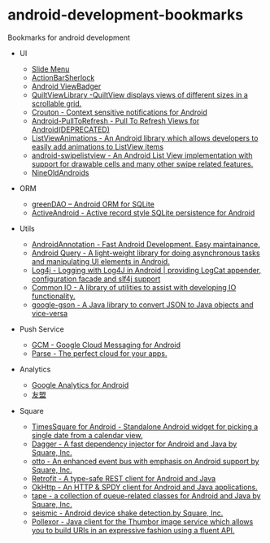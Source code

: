 android-development-bookmarks
=============================

Bookmarks for android development

+ UI
  + [Slide Menu](https://github.com/jfeinstein10/SlidingMenu)
  + [ActionBarSherlock](http://actionbarsherlock.com/)
  + [Android ViewBadger](https://github.com/jgilfelt/android-viewbadger)
  + [QuiltViewLibrary -QuiltView displays views of different sizes in a scrollable grid.](https://github.com/jacobmoncur/QuiltViewLibrary)
  + [Crouton - Context sensitive notifications for Android](https://github.com/keyboardsurfer/Crouton)
  + [Android-PullToRefresh - Pull To Refresh Views for Android(DEPRECATED)](https://github.com/chrisbanes/Android-PullToRefresh)
  + [ListViewAnimations - An Android library which allows developers to easily add animations to ListView items](https://github.com/nhaarman/ListViewAnimations)
  + [android-swipelistview - An Android List View implementation with support for drawable cells and many other swipe related features.](https://github.com/47deg/android-swipelistview)
  + [NineOldAndroids](https://github.com/JakeWharton/NineOldAndroids)


+ ORM
  + [greenDAO – Android ORM for SQLite](http://greendao-orm.com/)
  + [ActiveAndroid - Active record style SQLite persistence for Android](http://www.activeandroid.com/)

+ Utils
  + [AndroidAnnotation - Fast Android Development. Easy maintainance.](http://androidannotations.org/)
  + [Android Query -  A light-weight library for doing asynchronous tasks and manipulating UI elements in Android.](https://code.google.com/p/android-query/)
  + [Log4j - Logging with Log4J in Android | providing LogCat appender, configuration facade and slf4j support](https://code.google.com/p/android-logging-log4j/)
  + [Common IO - A library of utilities to assist with developing IO functionality.](http://commons.apache.org/proper/commons-io/)
  + [google-gson - A Java library to convert JSON to Java objects and vice-versa](https://code.google.com/p/google-gson/)

+ Push Service
  + [GCM - Google Cloud Messaging for Android](http://developer.android.com/google/gcm/index.html)
  + [Parse - The perfect cloud for your apps.](https://www.parse.com/)

+ Analytics
  + [Google Analytics for Android](https://developers.google.com/analytics/devguides/collection/android/v2/)
  + [友盟](http://www.umeng.com/)

+ Square
  + [TimesSquare for Android - Standalone Android widget for picking a single date from a calendar view.](https://github.com/square/android-times-square)
  + [Dagger - A fast dependency injector for Android and Java by Square, Inc.](http://square.github.io/dagger/)
  + [otto - An enhanced event bus with emphasis on Android support by Square, Inc.](http://square.github.io/otto/)
  + [Retrofit - A type-safe REST client for Android and Java](http://square.github.io/retrofit/)
  + [OkHttp - An HTTP & SPDY client for Android and Java applications.](https://github.com/square/okhttp)
  + [tape - a collection of queue-related classes for Android and Java by Square, Inc.](http://square.github.io/tape/)
  + [seismic - Android device shake detection.by Square, Inc.](https://github.com/square/seismic)
  + [Pollexor - Java client for the Thumbor image service which allows you to build URIs in an expressive fashion using a fluent API.](http://square.github.io/pollexor/)
